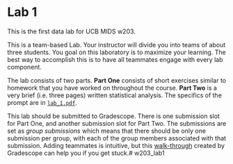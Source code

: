 # Lab 1 

This is the first data lab for UCB MIDS w203. 

This is a team-based Lab.  Your instructor will divide you into teams of about three students. You goal on this laboratory is to maximize your learning. The best way to accomplish this is to have all teammates engage with every lab component. 

The lab consists of two parts. **Part One** consists of short exercises similar to homework that you have worked on throughout the course. **Part Two** is a very brief (i.e. three pages) written statistical analysis. The specifics of the prompt are in [`lab_1.pdf`](./lab_1.pdf). 

This lab should be submitted to Gradescope. There is one submission slot for Part One, and another submission slot for Part Two. The submissions are set as *group submissions* which means that there should be only one submission per group, with each of the group members associated with that submission. Adding teammates is intuitive, but this [walk-through](https://help.gradescope.com/article/m5qz2xsnjy-student-add-group-members) created by Gradescope can help you if you get stuck.# w203_lab1
